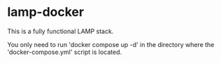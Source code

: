 # lamp-docker
This is a fully functional LAMP stack.

You only need to run 'docker compose up -d' in the directory where the 'docker-compose.yml' script is located.
